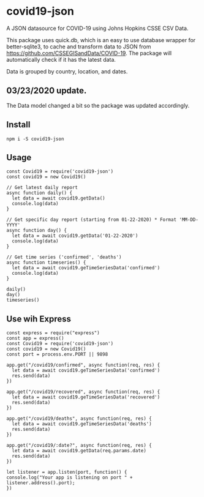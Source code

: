 # covid19-json
A JSON datasource for COVID-19 using Johns Hopkins CSSE CSV Data.

This package uses quick.db, which is an easy to use database wrapper for better-sqlite3, to cache and transform data to JSON from https://github.com/CSSEGISandData/COVID-19. The package will automatically check if it has the latest data.

Data is grouped by country, location, and dates.

## 03/23/2020 update. 
The Data model changed a bit so the package was updated accordingly.

## Install
`npm i -S covid19-json`

## Usage
```
const Covid19 = require('covid19-json')
const covid19 = new Covid19()

// Get latest daily report
async function daily() {
  let data = await covid19.getData()
  console.log(data)
}

// Get specific day report (starting from 01-22-2020) * Format 'MM-DD-YYYY'
async function day() {
  let data = await covid19.getData('01-22-2020')
  console.log(data)
}

// Get time series ('confirmed', 'deaths')
async function timeseries() {
  let data = await covid19.geTimeSeriesData('confirmed')
  console.log(data)
}

daily()
day()
timeseries()
```

## Use wih Express
```
const express = require("express")
const app = express()
const Covid19 = require('covid19-json')
const covid19 = new Covid19()
const port = process.env.PORT || 9898

app.get("/covid19/confirmed", async function(req, res) {
  let data = await covid19.geTimeSeriesData('confirmed')
  res.send(data)
})

app.get("/covid19/recovered", async function(req, res) {
  let data = await covid19.geTimeSeriesData('recovered')
  res.send(data)
})

app.get("/covid19/deaths", async function(req, res) {
  let data = await covid19.geTimeSeriesData('deaths')
  res.send(data)
})

app.get("/covid19/:date?", async function(req, res) {
  let data = await covid19.getData(req.params.date)
  res.send(data)
})

let listener = app.listen(port, function() {
console.log("Your app is listening on port " + listener.address().port);
})

```
